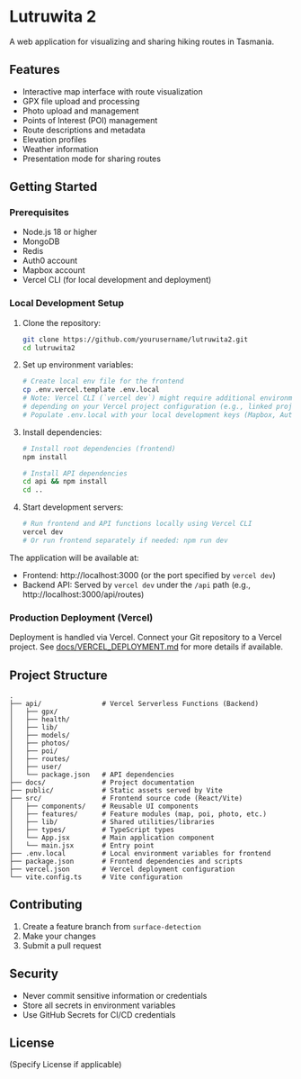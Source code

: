 # Lutruwita 2

A web application for visualizing and sharing hiking routes in Tasmania.

## Features

- Interactive map interface with route visualization
- GPX file upload and processing
- Photo upload and management
- Points of Interest (POI) management
- Route descriptions and metadata
- Elevation profiles
- Weather information
- Presentation mode for sharing routes

## Getting Started

### Prerequisites

- Node.js 18 or higher
- MongoDB
- Redis
- Auth0 account
- Mapbox account
- Vercel CLI (for local development and deployment)

### Local Development Setup

1. Clone the repository:
   ```bash
   git clone https://github.com/yourusername/lutruwita2.git
   cd lutruwita2
   ```

2. Set up environment variables:
   ```bash
   # Create local env file for the frontend
   cp .env.vercel.template .env.local 
   # Note: Vercel CLI (`vercel dev`) might require additional environment setup 
   # depending on your Vercel project configuration (e.g., linked project env variables).
   # Populate .env.local with your local development keys (Mapbox, Auth0, MongoDB connection string, etc.)
   ```

3. Install dependencies:
   ```bash
   # Install root dependencies (frontend)
   npm install
   
   # Install API dependencies
   cd api && npm install
   cd .. 
   ```

4. Start development servers:
   ```bash
   # Run frontend and API functions locally using Vercel CLI
   vercel dev 
   # Or run frontend separately if needed: npm run dev
   ```

The application will be available at:
- Frontend: http://localhost:3000 (or the port specified by `vercel dev`)
- Backend API: Served by `vercel dev` under the `/api` path (e.g., http://localhost:3000/api/routes)

### Production Deployment (Vercel)

Deployment is handled via Vercel. Connect your Git repository to a Vercel project. See [docs/VERCEL_DEPLOYMENT.md](docs/VERCEL_DEPLOYMENT.md) for more details if available.

## Project Structure

```
.
├── api/               # Vercel Serverless Functions (Backend)
│   ├── gpx/
│   ├── health/
│   ├── lib/
│   ├── models/
│   ├── photos/
│   ├── poi/
│   ├── routes/
│   ├── user/
│   └── package.json   # API dependencies
├── docs/              # Project documentation
├── public/            # Static assets served by Vite
├── src/               # Frontend source code (React/Vite)
│   ├── components/    # Reusable UI components
│   ├── features/      # Feature modules (map, poi, photo, etc.)
│   ├── lib/           # Shared utilities/libraries
│   ├── types/         # TypeScript types
│   └── App.jsx        # Main application component
│   └── main.jsx       # Entry point
├── .env.local         # Local environment variables for frontend
├── package.json       # Frontend dependencies and scripts
├── vercel.json        # Vercel deployment configuration
└── vite.config.ts     # Vite configuration
```

## Contributing

1. Create a feature branch from `surface-detection`
2. Make your changes
3. Submit a pull request

## Security

- Never commit sensitive information or credentials
- Store all secrets in environment variables
- Use GitHub Secrets for CI/CD credentials

## License

(Specify License if applicable)
